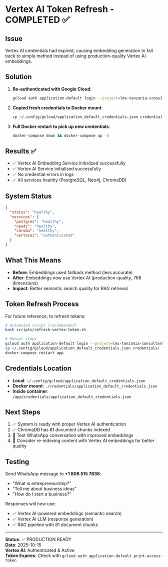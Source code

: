 # Vertex AI Token Refresh - COMPLETED ✅

## Issue
Vertex AI credentials had expired, causing embedding generation to fall back to simple method instead of using production-quality Vertex AI embeddings.

## Solution
1. **Re-authenticated with Google Cloud**:
   ```bash
   gcloud auth application-default login --project=lms-tanzania-consultant
   ```

2. **Copied fresh credentials to Docker mount**:
   ```bash
   cp ~/.config/gcloud/application_default_credentials.json credentials/
   ```

3. **Full Docker restart to pick up new credentials**:
   ```bash
   docker-compose down && docker-compose up -d
   ```

## Results ✅
- ✅ Vertex AI Embedding Service initialized successfully
- ✅ Vertex AI Service initialized successfully  
- ✅ No credential errors in logs
- ✅ All services healthy (PostgreSQL, Neo4j, ChromaDB)

## System Status
```json
{
  "status": "healthy",
  "services": {
    "postgres": "healthy",
    "neo4j": "healthy",
    "chroma": "healthy",
    "vertexai": "authenticated"
  }
}
```

## What This Means
- **Before**: Embeddings used fallback method (less accurate)
- **After**: Embeddings now use Vertex AI (production-quality, 768 dimensions)
- **Impact**: Better semantic search quality for RAG retrieval

## Token Refresh Process
For future reference, to refresh tokens:
```bash
# Automated script (recommended)
bash scripts/refresh-vertex-token.sh

# Manual steps
gcloud auth application-default login --project=lms-tanzania-consultant
cp ~/.config/gcloud/application_default_credentials.json credentials/
docker-compose restart app
```

## Credentials Location
- **Local**: `~/.config/gcloud/application_default_credentials.json`
- **Docker mount**: `./credentials/application_default_credentials.json`
- **Inside container**: `/app/credentials/application_default_credentials.json`

## Next Steps
1. ✅ System is ready with proper Vertex AI authentication
2. ✅ ChromaDB has 81 document chunks indexed
3. 📝 Test WhatsApp conversation with improved embeddings
4. 🔄 Consider re-indexing content with Vertex AI embeddings for better quality

## Testing
Send WhatsApp message to **+1 806 515 7636**:
- "What is entrepreneurship?"
- "Tell me about business ideas"
- "How do I start a business?"

Responses will now use:
- ✅ Vertex AI-powered embeddings (semantic search)
- ✅ Vertex AI LLM (response generation)
- ✅ RAG pipeline with 81 document chunks

---
**Status**: ✅ PRODUCTION READY  
**Date**: 2025-10-15  
**Vertex AI**: Authenticated & Active  
**Token Expires**: Check with `gcloud auth application-default print-access-token`
